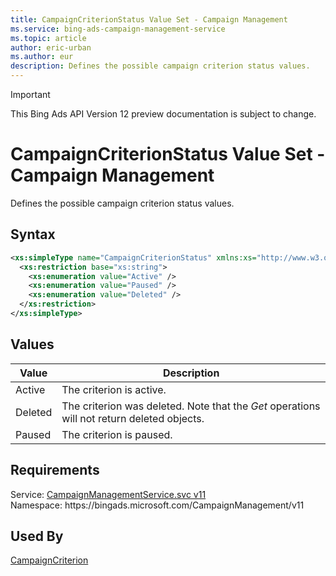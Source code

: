 ```yaml
---
title: CampaignCriterionStatus Value Set - Campaign Management
ms.service: bing-ads-campaign-management-service
ms.topic: article
author: eric-urban
ms.author: eur
description: Defines the possible campaign criterion status values.
---
```

> [!IMPORTANT]
> This Bing Ads API Version 12 preview documentation is subject to change.

# CampaignCriterionStatus Value Set - Campaign Management
Defines the possible campaign criterion status values.

## Syntax
```xml
<xs:simpleType name="CampaignCriterionStatus" xmlns:xs="http://www.w3.org/2001/XMLSchema">
  <xs:restriction base="xs:string">
    <xs:enumeration value="Active" />
    <xs:enumeration value="Paused" />
    <xs:enumeration value="Deleted" />
  </xs:restriction>
</xs:simpleType>
```

## <a name="values"></a>Values

|Value|Description|
|-----------|---------------|
|<a name="active"></a>Active|The criterion is active.|
|<a name="deleted"></a>Deleted|The criterion was deleted. Note that the *Get* operations will not return deleted objects.|
|<a name="paused"></a>Paused|The criterion is paused.|

## Requirements
Service: [CampaignManagementService.svc v11](https://campaign.api.bingads.microsoft.com/Api/Advertiser/CampaignManagement/v11/CampaignManagementService.svc)  
Namespace: https\://bingads.microsoft.com/CampaignManagement/v11  

## Used By
[CampaignCriterion](campaigncriterion.md)  
